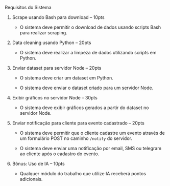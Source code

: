 Requisitos do Sistema

1. Scrape usando Bash para download – 10pts

   - O sistema deve permitir o download de dados usando scripts Bash para realizar scraping.

2. Data cleaning usando Python – 20pts

   - O sistema deve realizar a limpeza de dados utilizando scripts em Python.

3. Enviar dataset para servidor Node – 20pts

   - O sistema deve criar um dataset em Python.

   - O sistema deve enviar o dataset criado para um servidor Node.

4. Exibir gráficos no servidor Node – 30pts

   - O sistema deve exibir gráficos gerados a partir do dataset no servidor Node.

5. Enviar notificação para cliente para evento cadastrado – 20pts

   - O sistema deve permitir que o cliente cadastre um evento através de um formulário POST no caminho `/notify` do servidor.

   - O sistema deve enviar uma notificação por email, SMS ou telegram ao cliente após o cadastro do evento.

6. Bônus: Uso de IA – 10pts

   - Qualquer módulo do trabalho que utilize IA receberá pontos adicionais.